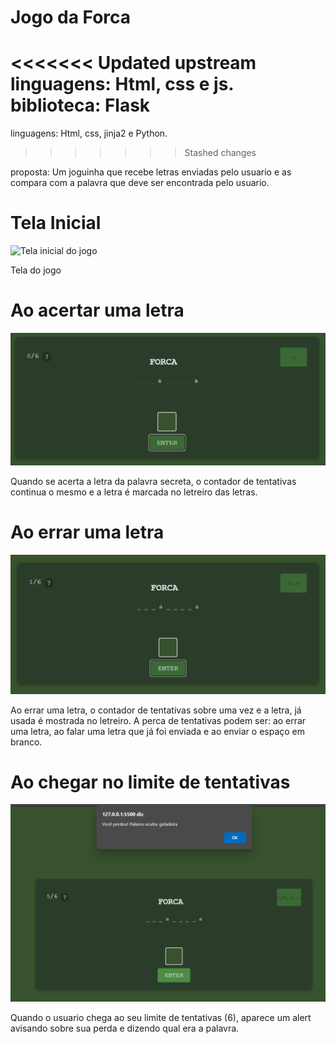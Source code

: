 # Jogo da Forca

<<<<<<< Updated upstream
linguagens: Html, css e js.
biblioteca: Flask
=======
linguagens: Html, css, jinja2 e Python.
>>>>>>> Stashed changes

proposta: Um joguinha que recebe letras enviadas pelo usuario e as compara com a palavra que deve ser encontrada pelo usuario.

# Tela Inicial

![Tela inicial do jogo](imgProj/TelaPadrão.png)

Tela do jogo

# Ao acertar uma letra

![Interação da tela ao acertar](imgProj/AoAcertar.png)

Quando se acerta a letra da palavra secreta, o contador de tentativas continua o mesmo e a letra é marcada no letreiro das letras.

# Ao errar uma letra

![Interação da tela ao acertar](imgProj/AoErrarLetra.png)

Ao errar uma letra, o contador de tentativas sobre uma vez e a letra, já usada é mostrada no letreiro. A perca de tentativas podem ser: ao errar uma letra, ao falar uma letra que já foi enviada e ao enviar o espaço em branco.

# Ao chegar no limite de tentativas

![Interação da tela ao chegar no limite de tentativas](imgProj/AlertAviso.png)

Quando o usuario chega ao seu limite de tentativas (6), aparece um alert avisando sobre sua perda e dizendo qual era a palavra.
